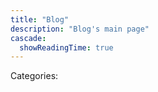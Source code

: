 ```yaml
---
title: "Blog"
description: "Blog's main page"
cascade:
  showReadingTime: true
---
```


Categories:
